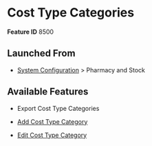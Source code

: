 # Cost Type Categories

**Feature ID** 8500

## Launched From

- [System Configuration](System%20Configuration.md) > Pharmacy and Stock

## Available Features

- Export Cost Type Categories

- [Add Cost Type Category](Add%20Cost%20Type%20Category.md)

- [Edit Cost Type Category](Edit%20Cost%20Type%20Category.md)



































































